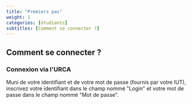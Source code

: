 ```yaml
---
title: "Premiers pas"
weight: 1
categories: [étudiants]
subtitles: [Comment se connecter ?]
---
```


## Comment se connecter ?

### Connexion via l'URCA

Muni de votre identifiant et de votre mot de passe (fournis par votre IUT), inscrivez votre identifiant dans le champ nommé "Login" et votre mot de passe dans le champ nommé "Mot de passe".
